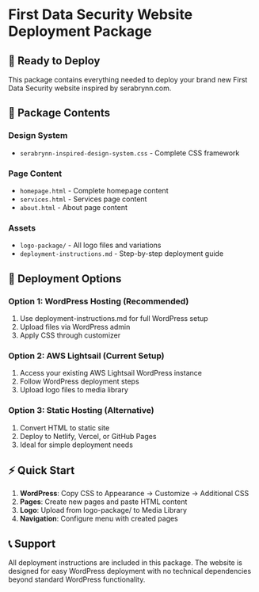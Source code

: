# First Data Security Website Deployment Package

## 🚀 Ready to Deploy

This package contains everything needed to deploy your brand new First Data Security website inspired by serabrynn.com.

## 📁 Package Contents

### **Design System**
- `serabrynn-inspired-design-system.css` - Complete CSS framework

### **Page Content**
- `homepage.html` - Complete homepage content
- `services.html` - Services page content
- `about.html` - About page content

### **Assets**
- `logo-package/` - All logo files and variations
- `deployment-instructions.md` - Step-by-step deployment guide

## 🎯 Deployment Options

### **Option 1: WordPress Hosting (Recommended)**
1. Use deployment-instructions.md for full WordPress setup
2. Upload files via WordPress admin
3. Apply CSS through customizer

### **Option 2: AWS Lightsail (Current Setup)**
1. Access your existing AWS Lightsail WordPress instance
2. Follow WordPress deployment steps
3. Upload logo files to media library

### **Option 3: Static Hosting (Alternative)**
1. Convert HTML to static site
2. Deploy to Netlify, Vercel, or GitHub Pages
3. Ideal for simple deployment needs

## ⚡ Quick Start

1. **WordPress**: Copy CSS to Appearance → Customize → Additional CSS
2. **Pages**: Create new pages and paste HTML content
3. **Logo**: Upload from logo-package/ to Media Library
4. **Navigation**: Configure menu with created pages

## 📞 Support

All deployment instructions are included in this package. The website is designed for easy WordPress deployment with no technical dependencies beyond standard WordPress functionality.